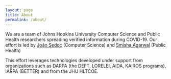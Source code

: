 ```yaml
---
layout: page
title: About
permalink: /about/
---
```

We are a team of Johns Hopkins University Computer Science and Public Health researchers spreading verified information during COVID-19.
Our effort is led by [João Sedoc](https://www.cs.jhu.edu/faculty/joao-sedoc/) (Computer Science) and [Smisha Agarwal](https://www.jhsph.edu/faculty/directory/profile/2943/smisha-agarwal) (Public Health)

This effort leverages technologies developed under support from organizations such as DARPA (the DEFT, LORELEI, AIDA, KAIROS programs), IARPA (BETTER) and from the JHU HLTCOE.

